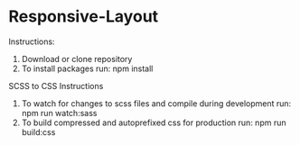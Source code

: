 # Responsive-Layout

Instructions:
1. Download or clone repository
2. To install packages run: npm install

SCSS to CSS Instructions
1. To watch for changes to scss files and compile during development run: npm run watch:sass
2. To build compressed and autoprefixed css for production run: npm run build:css
